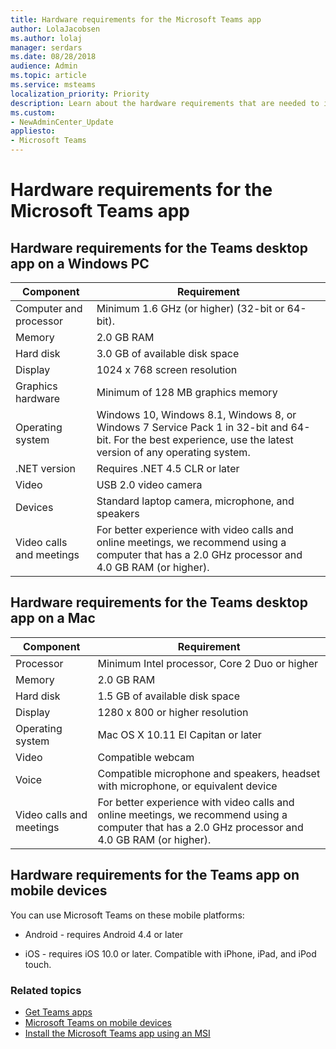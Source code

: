 ```yaml
---
title: Hardware requirements for the Microsoft Teams app
author: LolaJacobsen
ms.author: lolaj
manager: serdars
ms.date: 08/28/2018
audience: Admin
ms.topic: article
ms.service: msteams
localization_priority: Priority
description: Learn about the hardware requirements that are needed to install and run Microsoft Teams.
ms.custom:
- NewAdminCenter_Update
appliesto: 
- Microsoft Teams
---
```


# Hardware requirements for the Microsoft Teams app

## Hardware requirements for the Teams desktop app on a Windows PC

|**Component**|**Requirement**  |
|---------|---------|
|Computer and processor    | Minimum 1.6 GHz (or higher) (32-bit or 64-bit).        |
|Memory     |    2.0 GB RAM     |
|Hard disk    | 3.0 GB of available disk space        |
|Display    |   1024 x 768 screen resolution |
|Graphics hardware |  Minimum of 128 MB graphics memory
|Operating system  |    Windows 10, Windows 8.1, Windows 8, or Windows 7 Service Pack 1 in 32-bit and 64-bit.  For the best experience, use the latest version of any operating system.|
|.NET version    |  Requires .NET 4.5 CLR or later       |
|Video    |  USB 2.0 video camera       |
|Devices    |   Standard laptop camera, microphone, and speakers    | 
|Video calls and meetings | For better experience with video calls and online meetings, we recommend using a computer that has a 2.0 GHz processor and 4.0 GB RAM (or higher).

## Hardware requirements for the Teams desktop app on a Mac
|**Component**|**Requirement**  |
|---------|---------|
|Processor    | Minimum Intel processor, Core 2 Duo or higher |
|Memory     |   2.0 GB RAM      |
|Hard disk    |   1.5 GB of available disk space      |
|Display    | 1280 x 800 or higher resolution    |
|Operating system  |    Mac OS X 10.11 El Capitan or later     |
|Video  |    Compatible webcam     |
|Voice    |  Compatible microphone and speakers, headset with microphone, or equivalent device       |
|Video calls and meetings | For better experience with video calls and online meetings, we recommend using a computer that has a 2.0 GHz processor and 4.0 GB RAM (or higher).

## Hardware requirements for the Teams app on mobile devices

You can use Microsoft Teams on these mobile platforms:

- Android - requires Android 4.4 or later

- iOS - requires iOS 10.0 or later. Compatible with iPhone, iPad, and iPod touch.

### Related topics
- [Get Teams apps](get-clients.md)
- [Microsoft Teams on mobile devices](https://support.office.com/article/Microsoft-Teams-on-mobile-devices-2ACBCF73-8FD4-4929-9B31-AE403B88C2D3)
- [Install the Microsoft Teams app using an MSI](msi-deployment.md)
